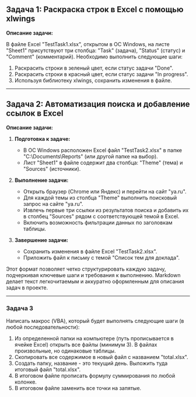 ## Задача 1: Раскраска строк в Excel с помощью xlwings

**Описание задачи:**

В файле Excel "TestTask1.xlsx", открытом в ОС Windows, на листе "Sheet1" присутствуют три столбца: "Task" (задача), "Status" (статус) и "Comment" (комментарий). Необходимо выполнить следующие шаги:

1. Раскрасить строки в зеленый цвет, если статус задачи "Done".
2. Раскрасить строки в красный цвет, если статус задачи "In progress".
3. Используя библиотеку xlwings, сохранить изменения в файле.

---

## Задача 2: Автоматизация поиска и добавление ссылок в Excel

**Описание задачи:**

1. **Подготовка к задаче:**
   - В ОС Windows расположен Excel файл "TestTask2.xlsx" в папке "C:\Documents\Reports" (или другой папке на выбор).
   - Лист "Sheet1" в файле содержит два столбца: "Theme" (тема) и "Sources" (источники).

2. **Выполнение задачи:**
   - Открыть браузер (Chrome или Яндекс) и перейти на сайт "ya.ru".
   - Для каждой темы из столбца "Theme" выполнить поисковый запрос на сайте "ya.ru".
   - Извлечь первые три ссылки из результатов поиска и добавить их в столбец "Sources" рядом с соответствующей темой в Excel.
   - Включить возможность фильтрации данных по заголовкам таблицы.

3. **Завершение задачи:**
   - Сохранить изменения в файле Excel "TestTask2.xlsx".
   - Приложить файл к письму с темой "Список тем для доклада".

Этот формат позволяет четко структурировать каждую задачу, подчеркивая ключевые шаги и требования к выполнению. Markdown делает текст легкочитаемым и аккуратно оформленным для описания задач в проекте.

---

### Задача 3

Написать макрос (VBA), который будет выполнять следующие шаги (в любой последовательности):
1. Из определенной папки на компьютере (путь прописывается в ячейке Excel) открыть все файлы (минимум 3). В файлах произвольные, но одинаковые таблицы.
2. Скопировать все содержимое в новый файл с названием "total.xlsx".
3. Создать папку, название - это текущий день. Выложить туда итоговый файл "total.xlsx".
4. В итоговом файле прописать формулу суммирования по любой колонке.
5. В итоговом файле заменить все точки на запятые.

